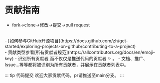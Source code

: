 

# 贡献指南
- fork->clone->修改->提交->pull request
<br/>
- [如何参与GitHub开源项目](https://docs.github.com/zh/get-started/exploring-projects-on-github/contributing-to-a-project)
<br/>
- 贡献类型参看[所有贡献者规范](https://allcontributors.org/docs/en/emoji-key)
- 识别所有贡献者,而不仅仅是推送代码的贡献者 ✨ 。
- 文档、推广、Issue...等等都将被识别为所有贡献者，并展示在贡献者列表中。

::: tip 代码提交
欢迎大家贡献代码，pr请推送至main分支。
:::